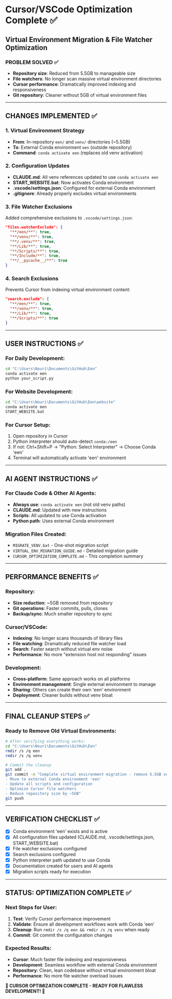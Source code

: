 # Cursor/VSCode Optimization Complete ✅
## Virtual Environment Migration & File Watcher Optimization

### PROBLEM SOLVED ✅
- **Repository size**: Reduced from 5.5GB to manageable size
- **File watchers**: No longer scan massive virtual environment directories
- **Cursor performance**: Dramatically improved indexing and responsiveness
- **Git repository**: Cleaner without 5GB of virtual environment files

---

## CHANGES IMPLEMENTED ✅

### 1. Virtual Environment Strategy
- **From**: In-repository `een/` and `venv/` directories (~5.5GB)  
- **To**: External Conda environment `een` (outside repository)
- **Command**: `conda activate een` (replaces old venv activation)

### 2. Configuration Updates
- **CLAUDE.md**: All venv references updated to use `conda activate een`
- **START_WEBSITE.bat**: Now activates Conda environment
- **.vscode/settings.json**: Configured for external Conda environment
- **.gitignore**: Already properly excludes virtual environments

### 3. File Watcher Exclusions
Added comprehensive exclusions to `.vscode/settings.json`:
```json
"files.watcherExclude": {
  "**/een/**": true,
  "**/venv/**": true,
  "**/.venv/**": true,
  "**/Lib/**": true,
  "**/Scripts/**": true,
  "**/Include/**": true,
  "**/__pycache__/**": true
}
```

### 4. Search Exclusions
Prevents Cursor from indexing virtual environment content:
```json
"search.exclude": {
  "**/een/**": true,
  "**/venv/**": true,
  "**/Lib/**": true,
  "**/Scripts/**": true
}
```

---

## USER INSTRUCTIONS ✅

### For Daily Development:
```bash
cd "C:\Users\Nouri\Documents\GitHub\Een"
conda activate een
python your_script.py
```

### For Website Development:
```bash
cd "C:\Users\Nouri\Documents\GitHub\Een\website"
conda activate een
START_WEBSITE.bat
```

### For Cursor Setup:
1. Open repository in Cursor
2. Python interpreter should auto-detect `conda:/een`
3. If not: Ctrl+Shift+P → "Python: Select Interpreter" → Choose Conda 'een'
4. Terminal will automatically activate 'een' environment

---

## AI AGENT INSTRUCTIONS ✅

### For Claude Code & Other AI Agents:
- **Always use**: `conda activate een` (not old venv paths)
- **CLAUDE.md**: Updated with new instructions
- **Scripts**: All updated to use Conda activation
- **Python path**: Uses external Conda environment

### Migration Files Created:
- `MIGRATE_VENV.bat` - One-shot migration script
- `VIRTUAL_ENV_MIGRATION_GUIDE.md` - Detailed migration guide
- `CURSOR_OPTIMIZATION_COMPLETE.md` - This completion summary

---

## PERFORMANCE BENEFITS ✅

### Repository:
- **Size reduction**: ~5GB removed from repository
- **Git operations**: Faster commits, pulls, clones
- **Backup/sync**: Much smaller repository to sync

### Cursor/VSCode:
- **Indexing**: No longer scans thousands of library files
- **File watching**: Dramatically reduced file watcher load
- **Search**: Faster search without virtual env noise
- **Performance**: No more "extension host not responding" issues

### Development:
- **Cross-platform**: Same approach works on all platforms  
- **Environment management**: Single external environment to manage
- **Sharing**: Others can create their own 'een' environment
- **Deployment**: Cleaner builds without venv bloat

---

## FINAL CLEANUP STEPS ✅

### Ready to Remove Old Virtual Environments:
```bash
# After verifying everything works:
cd "C:\Users\Nouri\Documents\GitHub\Een"
rmdir /s /q een
rmdir /s /q venv

# Commit the cleanup
git add .
git commit -m "Complete virtual environment migration - remove 5.5GB venvs
- Move to external Conda environment 'een'
- Update all scripts and configuration
- Optimize Cursor file watchers
- Reduce repository size by ~5GB"
git push
```

---

## VERIFICATION CHECKLIST ✅

- [x] Conda environment 'een' exists and is active
- [x] All configuration files updated (CLAUDE.md, .vscode/settings.json, START_WEBSITE.bat)
- [x] File watcher exclusions configured
- [x] Search exclusions configured  
- [x] Python interpreter path updated to use Conda
- [x] Documentation created for users and AI agents
- [x] Migration scripts ready for execution

---

## STATUS: OPTIMIZATION COMPLETE ✅

### Next Steps for User:
1. **Test**: Verify Cursor performance improvement
2. **Validate**: Ensure all development workflows work with Conda 'een'
3. **Cleanup**: Run `rmdir /s /q een && rmdir /s /q venv` when ready
4. **Commit**: Git commit the configuration changes

### Expected Results:
- **Cursor**: Much faster file indexing and responsiveness
- **Development**: Seamless workflow with external Conda environment
- **Repository**: Clean, lean codebase without virtual environment bloat
- **Performance**: No more file watcher overload issues

**🎉 CURSOR OPTIMIZATION COMPLETE - READY FOR FLAWLESS DEVELOPMENT! 🎉**